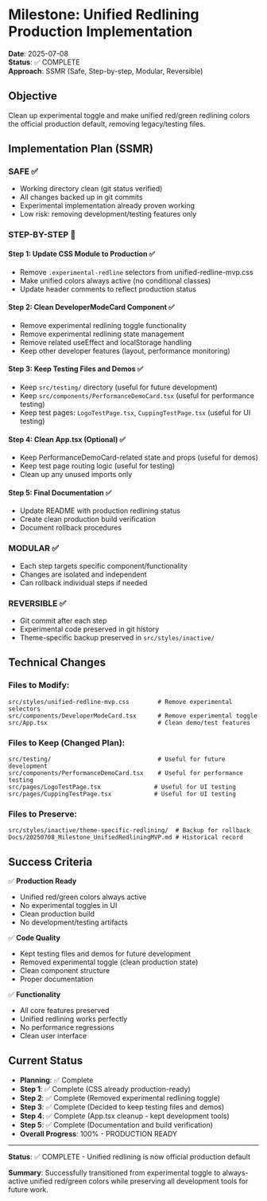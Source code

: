 # Milestone: Unified Redlining Production Implementation

**Date**: 2025-07-08  
**Status**: ✅ COMPLETE  
**Approach**: SSMR (Safe, Step-by-step, Modular, Reversible)

## Objective

Clean up experimental toggle and make unified red/green redlining colors the official production default, removing legacy/testing files.

## Implementation Plan (SSMR)

### SAFE ✅
- Working directory clean (git status verified)
- All changes backed up in git commits
- Experimental implementation already proven working
- Low risk: removing development/testing features only

### STEP-BY-STEP 🔄

#### Step 1: Update CSS Module to Production ✅
- Remove `.experimental-redline` selectors from unified-redline-mvp.css
- Make unified colors always active (no conditional classes)
- Update header comments to reflect production status

#### Step 2: Clean DeveloperModeCard Component ✅
- Remove experimental redlining toggle functionality
- Remove experimental redlining state management
- Remove related useEffect and localStorage handling
- Keep other developer features (layout, performance monitoring)

#### Step 3: Keep Testing Files and Demos ✅
- Keep `src/testing/` directory (useful for future development)
- Keep `src/components/PerformanceDemoCard.tsx` (useful for performance testing)
- Keep test pages: `LogoTestPage.tsx`, `CuppingTestPage.tsx` (useful for UI testing)

#### Step 4: Clean App.tsx (Optional) ✅
- Keep PerformanceDemoCard-related state and props (useful for demos)
- Keep test page routing logic (useful for testing)
- Clean up any unused imports only

#### Step 5: Final Documentation ✅
- Update README with production redlining status
- Create clean production build verification
- Document rollback procedures

### MODULAR ✅
- Each step targets specific component/functionality
- Changes are isolated and independent
- Can rollback individual steps if needed

### REVERSIBLE ✅
- Git commit after each step
- Experimental code preserved in git history
- Theme-specific backup preserved in `src/styles/inactive/`

## Technical Changes

### Files to Modify:
```
src/styles/unified-redline-mvp.css        # Remove experimental selectors
src/components/DeveloperModeCard.tsx      # Remove experimental toggle
src/App.tsx                               # Clean demo/test features
```

### Files to Keep (Changed Plan):
```
src/testing/                              # Useful for future development
src/components/PerformanceDemoCard.tsx    # Useful for performance testing
src/pages/LogoTestPage.tsx               # Useful for UI testing
src/pages/CuppingTestPage.tsx            # Useful for UI testing
```

### Files to Preserve:
```
src/styles/inactive/theme-specific-redlining/  # Backup for rollback
Docs/20250708_Milestone_UnifiedRedliningMVP.md # Historical record
```

## Success Criteria

✅ **Production Ready**
- Unified red/green colors always active
- No experimental toggles in UI
- Clean production build
- No development/testing artifacts

✅ **Code Quality**
- Kept testing files and demos for future development
- Removed experimental toggle (clean production state)
- Clean component structure
- Proper documentation

✅ **Functionality**
- All core features preserved
- Unified redlining works perfectly
- No performance regressions
- Clean user interface

## Current Status

- **Planning**: ✅ Complete
- **Step 1**: ✅ Complete (CSS already production-ready)
- **Step 2**: ✅ Complete (Removed experimental redlining toggle)
- **Step 3**: ✅ Complete (Decided to keep testing files and demos)
- **Step 4**: ✅ Complete (App.tsx cleanup - kept development tools)
- **Step 5**: ✅ Complete (Documentation and build verification)
- **Overall Progress**: 100% - PRODUCTION READY

---

**Status**: ✅ COMPLETE - Unified redlining is now official production default

**Summary**: Successfully transitioned from experimental toggle to always-active unified red/green colors while preserving all development tools for future work.
